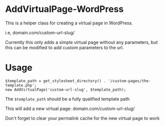 # AddVirtualPage-WordPress

This is a helper class for creating a virtual page in WordPress.

i.e, domain.com/custom-url-slug/

Currently this only adds a simple virtual page without any parameters, but this can be modified to add custom parameters to the url.

# Usage

```
$template_path = get_stylesheet_directory() . '/custom-pages/the-template.php';
new AddVirtualPage('custom-url-slug', $template_path);
```

The `$template_path` should be a fully qualified template path

This will add a new virtual page: domain.com/custom-url-slug/

Don't forget to clear your permalink cache for the new virtual page to work


